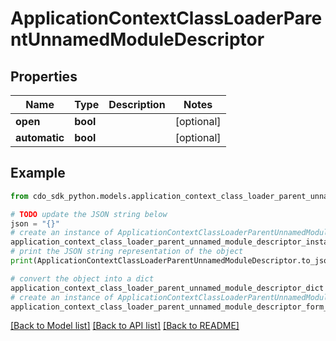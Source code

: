 # ApplicationContextClassLoaderParentUnnamedModuleDescriptor


## Properties

Name | Type | Description | Notes
------------ | ------------- | ------------- | -------------
**open** | **bool** |  | [optional] 
**automatic** | **bool** |  | [optional] 

## Example

```python
from cdo_sdk_python.models.application_context_class_loader_parent_unnamed_module_descriptor import ApplicationContextClassLoaderParentUnnamedModuleDescriptor

# TODO update the JSON string below
json = "{}"
# create an instance of ApplicationContextClassLoaderParentUnnamedModuleDescriptor from a JSON string
application_context_class_loader_parent_unnamed_module_descriptor_instance = ApplicationContextClassLoaderParentUnnamedModuleDescriptor.from_json(json)
# print the JSON string representation of the object
print(ApplicationContextClassLoaderParentUnnamedModuleDescriptor.to_json())

# convert the object into a dict
application_context_class_loader_parent_unnamed_module_descriptor_dict = application_context_class_loader_parent_unnamed_module_descriptor_instance.to_dict()
# create an instance of ApplicationContextClassLoaderParentUnnamedModuleDescriptor from a dict
application_context_class_loader_parent_unnamed_module_descriptor_form_dict = application_context_class_loader_parent_unnamed_module_descriptor.from_dict(application_context_class_loader_parent_unnamed_module_descriptor_dict)
```
[[Back to Model list]](../README.md#documentation-for-models) [[Back to API list]](../README.md#documentation-for-api-endpoints) [[Back to README]](../README.md)


